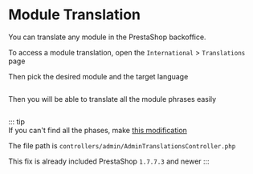 # Module Translation

You can translate any module in the PrestaShop backoffice.

To access a module translation, open the `International` > `Translations` page

Then pick the desired module and the target language

<img srcset="/prestashop/images/translation.jpg 2x">

Then you will be able to translate all the module phrases easily

<img srcset="/prestashop/images/phrases.jpg 2x">

::: tip  
If you can't find all the phases, make [this modification](https://github.com/PrestaShop/PrestaShop/pull/12903/files)

The file path is `controllers/admin/AdminTranslationsController.php`

This fix is already included PrestaShop `1.7.7.3` and newer
:::
